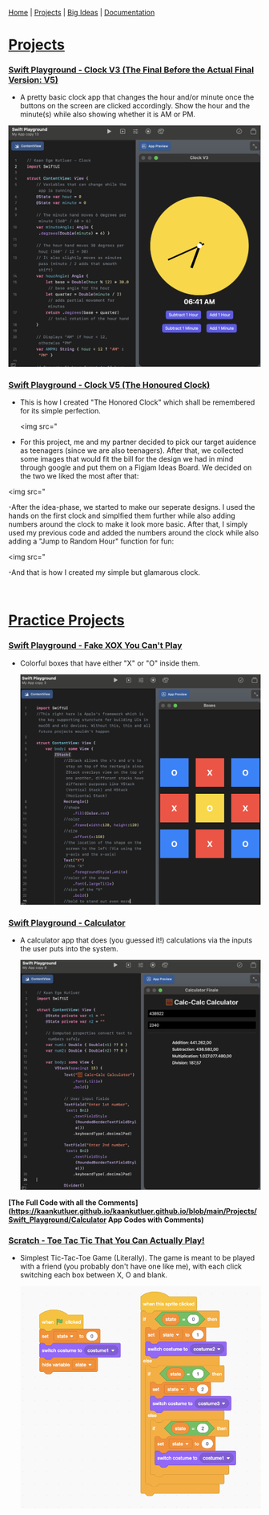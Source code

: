 [Home](https://kaankutluer.github.io/kaankutluer.github.io/) | [Projects](projects.md) | [Big Ideas](big_ideas.md) | [Documentation](documentation.md)

# **[Projects](https://kaankutluer.github.io/kaankutluer.github.io/tree/main/Projects)**

### **[Swift Playground - Clock V3  (The Final Before the Actual Final Version: V5)](https://kaankutluer.github.io/kaankutluer.github.io/blob/main/Projects/Swift_Playground)**

- A pretty basic clock app that changes the hour and/or minute once the buttons on the screen are clicked accordingly. Show the hour and the minute(s) while also showing whether it is AM or PM.

<img src="Screenshot 2025-10-08 at 22.12.38.png" width="650">

### **[Swift Playground - Clock V5  (The Honoured Clock)](https://kaankutluer.github.io/kaankutluer.github.io/blob/main/Projects/Swift_Playground)**

- This is how I created "The Honored Clock" which shall be remembered for its simple perfection.

  <img src="

- For this project, me and my partner decided to pick our target auidence as teenagers (since we are also teenagers). After that, we collected some images that would fit the bill for the design we had in mind through google and put them on a Figjam Ideas Board. We decided on the two we liked the most after that:

<img src="

-After the idea-phase, we started to make our seperate designs. I used the hands on the first clock and simplfied them further while also adding numbers around the clock to make it look more basic. After that, I simply used my previous code and added the numbers around the clock while also adding a "Jump to Random Hour" function for fun:

<img src="

-And that is how I created my simple but glamarous clock.

<br>

# **[Practice Projects](https://github.com/badebasligil/kaankutluer.github.io/tree/main/Project/Practice_Projects)**

### **[Swift Playground - Fake XOX You Can't Play](https://kaankutluer.github.io/kaankutluer.github.io/tree/main/Projects/Swift_Playground)**

- Colorful boxes that have either "X" or "O" inside them.

  <img src="Screenshot 2025-10-08 at 20.56.12.png" width="650">

### **[Swift Playground - Calculator](https://kaankutluer.github.io/kaankutluer.github.io/blob/main/Projects/Swift_Playground)**

- A calculator app that does (you guessed it!) calculations via the inputs the user puts into the system.

  <img src="Screenshot 2025-10-08 at 21.24.11.png" width="650">

**[The Full Code with all the Comments](https://kaankutluer.github.io/kaankutluer.github.io/blob/main/Projects/Swift_Playground/Calculator App Codes with Comments)**

### **[Scratch - Toe Tac Tic That You Can Actually Play!](https://kaankutluer.github.io/kaankutluer.github.io/blob/main/Projects/Block_Coding)**

- Simplest Tic-Tac-Toe Game (Literally). The game is meant to be played with a friend (you probably don't have one like me), with each click switching each box between X, O and blank.

  <img src="XOXcodeimage.png" width="650">

